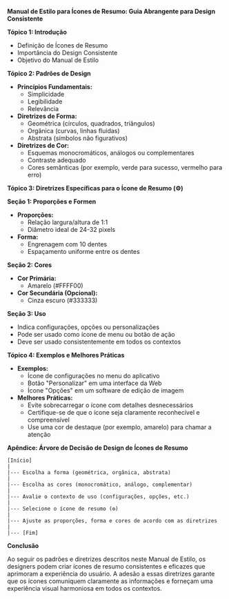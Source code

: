 **Manual de Estilo para Ícones de Resumo: Guia Abrangente para Design Consistente**

**Tópico 1: Introdução**

* Definição de Ícones de Resumo
* Importância do Design Consistente
* Objetivo do Manual de Estilo

**Tópico 2: Padrões de Design**

* **Princípios Fundamentais:**
    * Simplicidade
    * Legibilidade
    * Relevância
* **Diretrizes de Forma:**
    * Geométrica (círculos, quadrados, triângulos)
    * Orgânica (curvas, linhas fluidas)
    * Abstrata (símbolos não figurativos)
* **Diretrizes de Cor:**
    * Esquemas monocromáticos, análogos ou complementares
    * Contraste adequado
    * Cores semânticas (por exemplo, verde para sucesso, vermelho para erro)

**Tópico 3: Diretrizes Específicas para o Ícone de Resumo (⚙️)**

**Seção 1: Proporções e Formen**

* **Proporções:**
    * Relação largura/altura de 1:1
    * Diâmetro ideal de 24-32 pixels
* **Forma:**
    * Engrenagem com 10 dentes
    * Espaçamento uniforme entre os dentes

**Seção 2: Cores**

* **Cor Primária:**
    * Amarelo (#FFFF00)
* **Cor Secundária (Opcional):**
    * Cinza escuro (#333333)

**Seção 3: Uso**

* Indica configurações, opções ou personalizações
* Pode ser usado como ícone de menu ou botão de ação
* Deve ser usado consistentemente em todos os contextos

**Tópico 4: Exemplos e Melhores Práticas**

* **Exemplos:**
    * Ícone de configurações no menu do aplicativo
    * Botão "Personalizar" em uma interface da Web
    * Ícone "Opções" em um software de edição de imagem
* **Melhores Práticas:**
    * Evite sobrecarregar o ícone com detalhes desnecessários
    * Certifique-se de que o ícone seja claramente reconhecível e compreensível
    * Use uma cor de destaque (por exemplo, amarelo) para chamar a atenção

**Apêndice: Árvore de Decisão de Design de Ícones de Resumo**

```
[Início]
|
|--- Escolha a forma (geométrica, orgânica, abstrata)
|
|--- Escolha as cores (monocromático, análogo, complementar)
|
|--- Avalie o contexto de uso (configurações, opções, etc.)
|
|--- Selecione o ícone de resumo (⚙️)
|
|--- Ajuste as proporções, forma e cores de acordo com as diretrizes
|
|--- [Fim]
```

**Conclusão**

Ao seguir os padrões e diretrizes descritos neste Manual de Estilo, os designers podem criar ícones de resumo consistentes e eficazes que aprimoram a experiência do usuário. A adesão a essas diretrizes garante que os ícones comuniquem claramente as informações e forneçam uma experiência visual harmoniosa em todos os contextos.